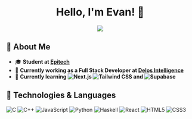 <h1 align="center">Hello, I'm Evan! 👋</h1>

<p align='center'>
  <img src="https://github-readme-stats.vercel.app/api/top-langs/?username=Evan-Lab&theme=radical&layout=compact"/>
</p>

## 📌 About Me

- 🎓 **Student at [Epitech](https://www.epitech.eu/)**
- 🏢 **Currently working as a Full Stack Developer at [Delos Intelligence](https://www.delosintelligence.fr/)**
- 🌱 **Currently learning ![Next.js](https://img.shields.io/badge/-Next.js-black?style=flat-square&logo=next.js) ![Tailwind CSS](https://img.shields.io/badge/-Tailwind_CSS-black?style=flat-square&logo=tailwind-css) and ![Supabase](https://img.shields.io/badge/-Supabase-black?style=flat-square&logo=supabase)**

## 🔗 Technologies & Languages

![C](https://img.shields.io/badge/-C-black?style=flat-square&logo=c)
![C++](https://img.shields.io/badge/-C++-black?style=flat-square&logo=c%2B%2B)
![JavaScript](https://img.shields.io/badge/-JavaScript-black?style=flat-square&logo=javascript)
![Python](https://img.shields.io/badge/-Python-black?style=flat-square&logo=python)
![Haskell](https://img.shields.io/badge/-Haskell-black?style=flat-square&logo=haskell)
![React](https://img.shields.io/badge/-React-black?style=flat-square&logo=react)
![HTML5](https://img.shields.io/badge/-HTML5-black?style=flat-square&logo=html5)
![CSS3](https://img.shields.io/badge/-CSS3-black?style=flat-square&logo=css3)
